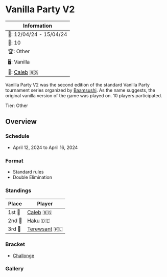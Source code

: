 # Vanilla Party V2

|Information|
|-|
|:calendar:: 12/04/24 - 15/04/24|
|:busts_in_silhouette:: 10|
|:trophy:: Other|
|:desktop_computer:: Vanilla|
|:1st_place_medal:: [Caleb](../../players/bulgarian/caleb.md) :bulgaria:|

Vanilla Party V2 was the second edition of the standard Vanilla Party tournament series organized by [Baamsushi](../../players/indonesian/baamsushi.md). As the name suggests, the original vanilla version of the game was played on. 10 players participated.

Tier: Other

## Overview

### Schedule
- April 12, 2024 to April 16, 2024

### Format
- Standard rules
- Double Elimination

### Standings

|Place|Player|
|-|-|
|1st :1st_place_medal:|[Caleb](../../players/bulgarian/caleb.md) :bulgaria:|
|2nd :2nd_place_medal:|[Haku](../../players/german/haku.md) :de:|
|3rd :3rd_place_medal:|[Terewsant](../../players/polish/terewsant.md) :poland:|

### Bracket
- [Challonge](https://challonge.com/vanillapartyv2)

### Gallery